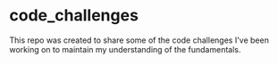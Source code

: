 # code_challenges

This repo was created to share some of the code challenges I've been working on to maintain my understanding of the fundamentals.
